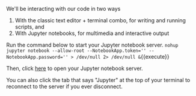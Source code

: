 We'll be interacting with our code in two ways

1. With the classic text editor + terminal combo, for writing and running scripts, and
2. With Jupyter notebooks, for multimedia and interactive output

Run the command below to start your Jupyter notebook server.
`nohup jupyter notebook --allow-root --NotebookApp.token='' --NotebookApp.password='' > /dev/null 2> /dev/null &`{{execute}}

Then, click [here](https://[[HOST_SUBDOMAIN]]-8888-[[KATACODA_HOST]].environments.katacoda.com/)
to open your Jupyter notebook server.

You can also click the tab that says "Jupyter" at the top of your terminal
to reconnect to the server if you ever disconnect.
